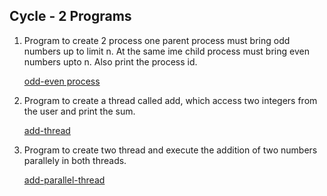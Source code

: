 ## Cycle - 2 Programs


1. Program to create 2 process one parent process must bring odd numbers up to limit n. At the same ime child process must bring even numbers upto n. Also print the process id.

    [odd-even process](parent-child.c)

2. Program to create a thread called add, which access two integers from the user and print the sum.

    [add-thread](addthread.c)

3. Program to create two thread and execute the addition of two numbers parallely in both threads.

    [add-parallel-thread](addparallelthread.c)